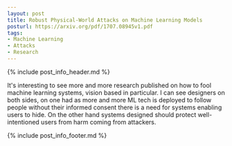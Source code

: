 ```yaml
---
layout: post
title: Robust Physical-World Attacks on Machine Learning Models
posturl: https://arxiv.org/pdf/1707.08945v1.pdf
tags:
- Machine Learning
- Attacks
- Research
---
```


{% include post_info_header.md %}

It's interesting to see more and more research published on how to fool machine learning systems, vision based in particular. I can see designers on both sides, on one had as more and more ML tech is deployed to follow people without their informed consent there is a need for systems enabling users to hide. On the other hand systems designed should protect well-intentioned users from harm coming from attackers.

<!--more-->{% include post_info_footer.md %}
